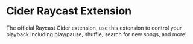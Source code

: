 # Cider Raycast Extension

The official Raycast Cider extension, use this extension to control your playback including play/pause, shuffle, search for new songs, and more!